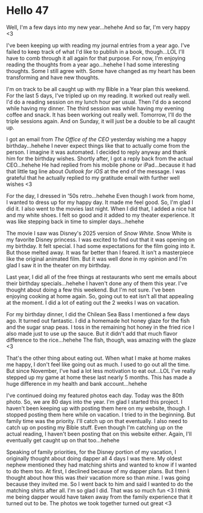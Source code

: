 # Hello 47

Well, I'm a few days into my new year...hehehe And so far, I'm very happy <3

I've been keeping up with reading my journal entries from a year ago. I've failed to keep track of what I'd like to publish in a book, though...LOL I'll have to comb through it all again for that purpose. For now, I'm enjoying reading the thoughts from a year ago...hehehe I had some interesting thoughts. Some I still agree with. Some have changed as my heart has been transforming and have new thoughts.

I'm on track to be all caught up with my Bible in a Year plan this weekend. For the last 5 days, I've tripled up on my reading. It worked out really well. I'd do a reading session on my lunch hour per usual. Then I'd do a second while having my dinner. The third session was while having my evening coffee and snack. It has been working out really well. Tomorrow, I'll do the triple sessions again. And on Sunday, it will just be a double to be all caught up.

I got an email from *The Office of the CEO* yesterday wishing me a happy birthday...hehehe I never expect things like that to actually come from the person. I imagine it was automated. I decided to reply anyway and thank him for the birthday wishes. Shortly after, I got a reply back from the actual CEO...hehehe He had replied from his mobile phone or iPad...because it had that little tag line about *Outlook for iOS* at the end of the message. I was grateful that he actually replied to my gratitude email with further well wishes <3

For the day, I dressed in '50s retro...hehehe Even though I work from home, I wanted to dress up for my happy day. It made me feel good. So, I'm glad I did it. I also went to the movies last night. When I did that, I added a nice hat and my white shoes. I felt so good and it added to my theater experience. It was like stepping back in time to simpler days...hehehe

The movie I saw was Disney's 2025 version of *Snow White*. Snow White is my favorite Disney princess. I was excited to find out that it was opening on my birthday. It felt special. I had some expectations for the film going into it. But those melted away. It was far better than I feared. It isn't a masterpiece like the original animated film. But it was well done in my opinion and I'm glad I saw it in the theater on my birthday.

Last year, I did all of the free things at restaurants who sent me emails about their birthday specials...hehehe I haven't done any of them this year. I've thought about doing a few this weekend. But I'm not sure. I've been enjoying cooking at home again. So, going out to eat isn't all that appealing at the moment. I did a lot of eating out the 2 weeks I was on vacation.

For my birthday dinner, I did the Chilean Sea Bass I mentioned a few days ago. It turned out fantastic. I did a homemade hot honey glaze for the fish and the sugar snap peas. I toss in the remaining hot honey in the fried rice I also made just to use up the sauce. But it didn't add that much flavor difference to the rice...hehehe The fish, though, was amazing with the glaze <3

That's the other thing about eating out. When what I make at home makes me happy, I don't feel like going out as much. I used to go out all the time. But since November, I've had a lot less motivation to eat out...LOL I've really stepped up my game at home these last nearly 5 months. This has made a huge difference in my health and bank account...hehehe

I've continued doing my featured photos each day. Today was the 80th photo. So, we are 80 days into the year. I'm glad I started this project. I haven't been keeping up with posting them here on my website, though. I stopped posting them here while on vacation. I tried to in the beginning. But family time was the priority. I'll catch up on that eventually. I also need to catch up on posting my Bible stuff. Even though I'm catching up on the actual reading, I haven't been posting that on this website either. Again, I'll eventually get caught up on that too...hehehe

Speaking of family priorities, for the Disney portion of my vacation, I originally thought about doing dapper all 4 days I was there. My oldest nephew mentioned they had matching shirts and wanted to know if I wanted to do them too. At first, I declined because of my dapper plans. But then I thought about how this was *their* vacation more so than *mine*. I was going because they invited me. So I went back to him and said I wanted to do the matching shirts after all. I'm so glad I did. That was so much fun <3 I think me being dapper would have taken away from the family experience that it turned out to be. The photos we took together turned out great <3

